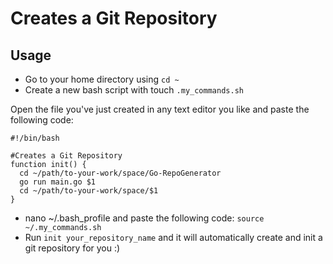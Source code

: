 # Creates a Git Repository

## Usage

* Go to your home directory using ```cd ~```
* Create a new bash script with touch ```.my_commands.sh```

Open the file you've just created in any text editor you like and paste the following code:

```
#!/bin/bash

#Creates a Git Repository
function init() {
  cd ~/path/to-your-work/space/Go-RepoGenerator
  go run main.go $1 
  cd ~/path/to-your-work/space/$1
}
```

* nano ~/.bash_profile and paste the following code: ```source ~/.my_commands.sh```
* Run ```init your_repository_name``` and it will automatically create and init a git repository for you :) 

